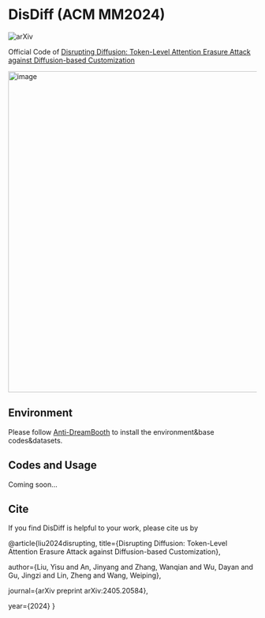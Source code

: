 # DisDiff  (ACM MM2024)

![arXiv](https://img.shields.io/badge/arxiv-2405.20584-brightgreen?style=flat&link=https%3A%2F%2Farxiv.org%2Fabs%2F2405.2058)

Official Code of [Disrupting Diffusion: Token-Level Attention Erasure Attack against Diffusion-based Customization](https://arxiv.org/abs/2405.20584)

<img src="https://github.com/user-attachments/assets/12a97d59-db3a-4ebc-8f96-855f0c371af4" alt="image" width="650" height="650"/>



## Environment
Please follow [Anti-DreamBooth](https://github.com/VinAIResearch/Anti-DreamBooth) to install the environment&base codes&datasets.

## Codes and Usage
Coming soon...

## Cite
If you find DisDiff is helpful to your work, please cite us by


@article{liu2024disrupting,
  title={Disrupting Diffusion: Token-Level Attention Erasure Attack against Diffusion-based Customization},
  
  author={Liu, Yisu and An, Jinyang and Zhang, Wanqian and Wu, Dayan and Gu, Jingzi and Lin, Zheng and Wang, Weiping},
  
  journal={arXiv preprint arXiv:2405.20584},
  
  year={2024}
}
